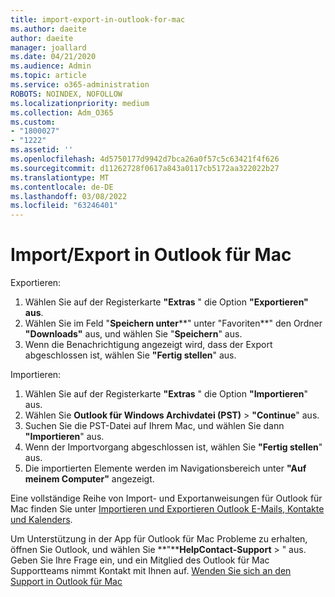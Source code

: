 ```yaml
---
title: import-export-in-outlook-for-mac
ms.author: daeite
author: daeite
manager: joallard
ms.date: 04/21/2020
ms.audience: Admin
ms.topic: article
ms.service: o365-administration
ROBOTS: NOINDEX, NOFOLLOW
ms.localizationpriority: medium
ms.collection: Adm_O365
ms.custom:
- "1800027"
- "1222"
ms.assetid: ''
ms.openlocfilehash: 4d5750177d9942d7bca26a0f57c5c63421f4f626
ms.sourcegitcommit: d11262728f0617a843a0117cb5172aa322022b27
ms.translationtype: MT
ms.contentlocale: de-DE
ms.lasthandoff: 03/08/2022
ms.locfileid: "63246401"
---
```

# <a name="importexport-in-outlook-for-mac"></a>Import/Export in Outlook für Mac 

Exportieren:
1. Wählen Sie auf der Registerkarte **"Extras** " die Option **"Exportieren" aus**.
2. Wählen Sie im Feld "**Speichern unter****" unter "Favoriten**" den Ordner **"Downloads"** aus, und wählen Sie "**Speichern**" aus.
3. Wenn die Benachrichtigung angezeigt wird, dass der Export abgeschlossen ist, wählen Sie **"Fertig stellen**" aus.

Importieren:
1. Wählen Sie auf der Registerkarte **"Extras** " die Option **"Importieren**" aus.
2. Wählen Sie **Outlook für Windows Archivdatei (PST)** >  **"Continue**" aus.
3. Suchen Sie die PST-Datei auf Ihrem Mac, und wählen Sie dann **"Importieren**" aus.
4. Wenn der Importvorgang abgeschlossen ist, wählen Sie **"Fertig stellen**" aus.
5. Die importierten Elemente werden im Navigationsbereich unter **"Auf meinem Computer"** angezeigt.

Eine vollständige Reihe von Import- und Exportanweisungen für Outlook für Mac finden Sie unter [Importieren und Exportieren Outlook E-Mails, Kontakte und Kalenders](https://support.office.com/article/92577192-3881-4502-b79d-c3bbada6c8ef#ID0EAACAAA=Mac). 

Um Unterstützung in der App für Outlook für Mac Probleme zu erhalten, öffnen Sie Outlook, und wählen Sie **"****HelpContact-Support** > " aus. Geben Sie Ihre Frage ein, und ein Mitglied des Outlook für Mac Supportteams nimmt Kontakt mit Ihnen auf. [Wenden Sie sich an den Support in Outlook für Mac](https://support.microsoft.com/office/contact-support-within-outlook-for-mac-d0410177-8e65-4487-93f7-206a3a3d71a8)